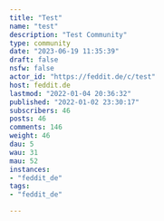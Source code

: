 ```yaml
---
title: "Test" 
name: "test"
description: "Test Community"
type: community
date: "2023-06-19 11:35:39"
draft: false
nsfw: false
actor_id: "https://feddit.de/c/test"
host: feddit.de
lastmod: "2022-01-04 20:36:32"
published: "2022-01-02 23:30:17"
subscribers: 46
posts: 46
comments: 146
weight: 46
dau: 5
wau: 31
mau: 52
instances:
- "feddit_de"
tags: 
- "feddit_de"

---
```

